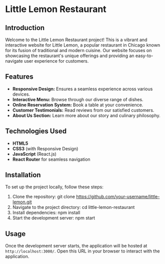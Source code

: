 # Little Lemon Restaurant

## Introduction

Welcome to the Little Lemon Restaurant project! This is a vibrant and interactive website for Little Lemon, a popular restaurant in Chicago known for its fusion of traditional and modern cuisine. Our website focuses on showcasing the restaurant's unique offerings and providing an easy-to-navigate user experience for customers.

## Features

- **Responsive Design:** Ensures a seamless experience across various devices.
- **Interactive Menu:** Browse through our diverse range of dishes.
- **Online Reservation System:** Book a table at your convenience.
- **Customer Testimonials:** Read reviews from our satisfied customers.
- **About Us Section:** Learn more about our story and culinary philosophy.

## Technologies Used

- **HTML5**
- **CSS3** (with Responsive Design)
- **JavaScript** (React.js)
- **React Router** for seamless navigation

## Installation

To set up the project locally, follow these steps:

1. Clone the repository:
   git clone https://github.com/your-username/little-lemon.git
2. Navigate to the project directory:
   cd little-lemon-restaurant
3. Install dependencies:
   npm install
4. Start the development server:
   npm start

## Usage

Once the development server starts, the application will be hosted at `http://localhost:3000/`. Open this URL in your browser to interact with the application.
